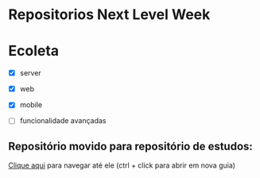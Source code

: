 # Repositorios Next Level Week

# Ecoleta
- [x] server

- [x] web

- [x] mobile

- [ ] funcionalidade avançadas

## Repositório movido para repositório de estudos:

[Clique aqui](https://github.com/W8jonas/estudos/) para navegar até ele (ctrl + click para abrir em nova guia)

